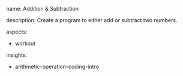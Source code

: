 name: Addition & Subtraction

description: Create a program to either add or subtract two numbers.

aspects:
  - workout

insights:
  - arithmetic-operation-coding-intro


